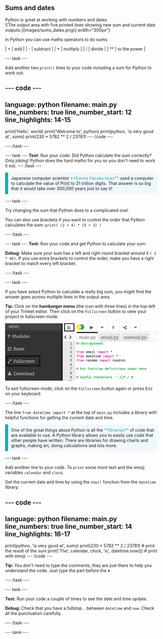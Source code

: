 ## Sums and dates

<div style="display: flex; flex-wrap: wrap">
<div style="flex-basis: 200px; flex-grow: 1; margin-right: 15px;">
Python is great at working with numbers and dates.
</div>
<div>
![The output area with five printed lines showing new sum and current date outputs.](images/sums_dates.png){:width="300px"}
</div>
</div>

In Python you can use maths operators to do sums:

| + | add |
| - | subtract |
| * | multiply |
| / | divide |
| ** | to the power |

--- task ---

Add another two `print()` lines to your code including a sum for Python to work out:

--- code ---
---
language: python
filename: main.py
line_numbers: true
line_number_start: 12
line_highlights: 14-15
---
print('Hello', world)
print('Welcome to', python)
print(python, 'is very good at', sums)
print(230 * 5782 ** 2 / 23781) 
--- /code ---

--- /task ---

--- task ---
**Test:** Run your code. Did Python calculate the sum correctly? Only joking! Python does the hard maths for you so you don't need to work it out.
--- /task ---

<p style="border-left: solid; border-width:10px; border-color: #0faeb0; background-color: aliceblue; padding: 10px;">
Japanese computer scientist <span style="color: #0faeb0">**Emma Haruka Iwao**</span> used a computer to calculate the value of Pi(π) to 31 trillion digits. That answer is so big that it would take over 300,000 years just to say it! 
</p>

--- task ---

Try changing the sum that Python does to a complicated one!

You can also use brackets if you want to control the order that Python calculates the sum: `print( (2 + 4) * (5 + 3) )`

--- /task ---

--- task ---
**Test:** Run your code and get Python to calculate your sum.

**Debug:** Make sure your sum has a left and right round bracket around it `( 2 * 45)`. If you use extra brackets to control the order, make you have a right bracket to match every left bracket.

--- /task ---

--- task ---

If you have asked Python to calculate a really big sum, you might find the answer goes across multiple lines in the output area. 

**Tip:** Click on the **hamburger menu** (the icon with three lines) in the top-left of your Trinket editor. Then click on the `Fullscreen` button to view your project in fullscreen mode. 

![The Trinket editor with left side menu expanded, via the hamburger menu, to show the fullscreen option.](images/full_screen.png)

To exit fullscreen mode, click on the `Fullscreen` button again or press <kbd>Esc</kbd> on your keyboard.

--- /task ---

The line `from datetime import *` at the top of `main.py` includes a library with helpful functions for getting the current date and time.

<p style="border-left: solid; border-width:10px; border-color: #0faeb0; background-color: aliceblue; padding: 10px;">
One of the great things about Python is all the <span style="color: #0faeb0">**libraries**</span> of code that are available to use. A Python library allows you to easily use code that other people have written. There are libraries for drawing charts and graphs, making art, doing calculations and lots more.
</p>

--- task ---

Add another line to your code. To `print` some more text and the emoji variables `calendar` and `clock`.

Get the current date and time by using the `now()` function from the `datetime` library:

--- code ---
---
language: python
filename: main.py
line_numbers: true
line_number_start: 14
line_highlights: 16-17
---
print(python, 'is very good at', sums)
print(230 * 5782 ** 2 / 23781) # print the result of the sum
print('The', calendar, clock, 'is', datetime.now()) # print with emoji 
--- /code ---

**Tip:** You don't need to type the comments, they are just there to help you understand the code. Just type the part before the `#`.

--- /task ---

--- task ---

**Test:** Run your code a couple of times to see the date and time update.

**Debug:** Check that you have a fullstop `.` between `datetime` and `now`. Check all the punctuation carefully.

--- /task ---

--- save ---
